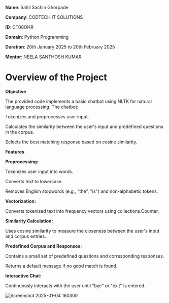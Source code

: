**Name**: Sahil Sachin Ghorpade

**Company**: CODTECH IT SOLUTIONS

**ID**: CT08OHR

**Domain**: Python Programming

**Duration**: 20th January 2025 to 20th February 2025

**Mentor**: NEELA SANTHOSH KUMAR
# Overview of the Project

**Objective**

The provided code implements a basic chatbot using NLTK for natural language processing. The chatbot:

Tokenizes and preprocesses user input.

Calculates the similarity between the user's input and predefined questions in the corpus.

Selects the best matching response based on cosine similarity.

**Features**

**Preprocessing:**

Tokenizes user input into words.

Converts text to lowercase.

Removes English stopwords (e.g., "the", "is") and non-alphabetic tokens.

**Vectorization:**

Converts tokenized text into frequency vectors using collections.Counter.

**Similarity Calculation:**

Uses cosine similarity to measure the closeness between the user's input and corpus entries.

**Predefined Corpus and Responses:**

Contains a small set of predefined questions and corresponding responses.

Returns a default message if no good match is found.

**Interactive Chat:**

Continuously interacts with the user until "bye" or "exit" is entered.

![Screenshot 2025-01-04 160300](https://github.com/user-attachments/assets/b1047142-b627-46d2-9fdf-779df08510e2)
